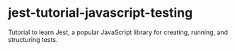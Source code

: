 # jest-tutorial-javascript-testing
 Tutorial to learn Jest, a popular JavaScript library for creating, running, and structuring tests.
